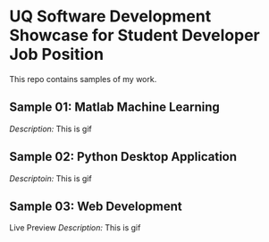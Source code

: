 # UQ Software Development Showcase for Student Developer Job Position
This repo contains samples of my work.




## Sample 01: Matlab Machine Learning
*Description:* This is
gif




## Sample 02: Python Desktop Application
*Descriptoin:* This is
gif




## Sample 03: Web Development
Live Preview
*Description:* This is
gif


